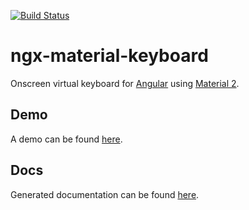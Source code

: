 [![Build Status](https://travis-ci.org/devbackend/ngx-onscreen-keyboard.svg?branch=master)](https://travis-ci.org/devbackend/ngx-onscreen-keyboard)

# ngx-material-keyboard
Onscreen virtual keyboard for [Angular](https://angular.io/) using [Material 2](https://material.angular.io/).

## Demo
A demo can be found [here](https://ngx-material-keyboard.github.io/demo/).

## Docs
Generated documentation can be found [here](https://ngx-material-keyboard.github.io/core/).
